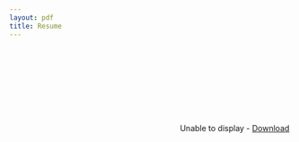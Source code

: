 ```yaml
---
layout: pdf
title: Resume
---
```

<object data="resume/resume.pdf" type="application/pdf">
  <embed src="resume/resume.pdf" type='application/pdf'>
    Unable to display - <a href="/resume.pdf">Download</a>
  </embed>
</object>
